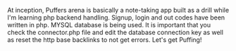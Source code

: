 At inception, Puffers arena is basically a note-taking app built as a drill while I'm learning php backend handling. Signup, login and out codes have been written in php. MYSQL database is being used. It is important that you check the connector.php file and edit the database connection key as well as reset the http base backlinks to not get errors. Let's get Puffing! 